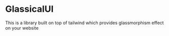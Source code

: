 # GlassicalUI
This is a library built on top of tailwind which provides glassmorphism effect on your website
